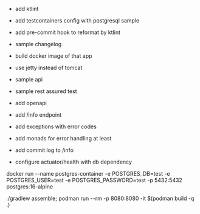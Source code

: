 - add ktlint
- add testcontainers config with postgresql sample
- add pre-commit hook to reformat by ktlint
- sample changelog
- build docker image of that app
- use jetty instead of tomcat
- sample api
- sample rest assured test
- add openapi
- add /info endpoint

- add exceptions with error codes
- add monads for error handling at least
- add commit log to /info
- configure actuator/health with db dependency


docker run --name postgres-container -e POSTGRES_DB=test -e POSTGRES_USER=test -e POSTGRES_PASSWORD=test -p 5432:5432 postgres:16-alpine

./gradlew assemble; podman run --rm -p 8080:8080 -it $(podman build -q .)

